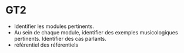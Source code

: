 # GT2

- Identifier les modules pertinents.
- Au sein de chaque module, identifier des exemples musicologiques pertinents. Identifier des cas parlants.
- référentiel des référentiels
